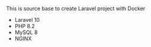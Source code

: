 This is source base to create Laravel project with Docker
- Laravel 10
- PHP 8.2
- MySQL 8
- NGINX 
